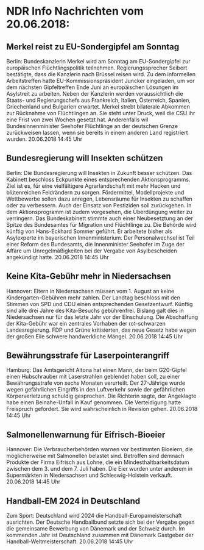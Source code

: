 # NDR Info Nachrichten vom 20.06.2018:


## Merkel reist zu EU-Sondergipfel am Sonntag
Berlin: Bundeskanzlerin Merkel wird am Sonntag am EU-Sondergipfel zur europäischen Flüchtlingspolitik teilnehmen. Regierungssprecher Seibert bestätigte, dass die Kanzlerin nach Brüssel reisen wird. Zu dem informellen Arbeitstreffen hatte EU-Kommissionspräsident Juncker eingeladen, um vor dem nächsten Gipfeltreffen Ende Juni an europäischen Lösungen im Asylstreit zu arbeiten. Neben der Kanzlerin werden voraussichtlich die Staats- und Regierungschefs aus Frankreich, Italien, Österreich, Spanien, Griechenland und Bulgarien erwartet. Merkel strebt bilaterale Abkommen zur Rücknahme von Flüchtlingen an. Sie steht unter Druck, weil die CSU ihr eine Frist von zwei Wochen gesetzt hat. Anderenfalls wil Bundesinnenminister Seehofer Flüchtlinge an der deutschen Grenze zurückweisen lassen, wenn sie bereits in einem anderen Land registriert wurden. 20.06.2018 14:45 Uhr 

## Bundesregierung will Insekten schützen
Berlin: Die Bundesregierung will Insekten in Zukunft besser schützen. Das Kabinett beschloss Eckpunkte eines entsprechenden Aktionsprogramms. Ziel ist es, für eine vielfältigere Agrarlandschaft mit mehr Hecken und blütenreichen Feldrändern zu sorgen. Fördermittel, Modellprojekte und Wettbewerbe sollen dazu anregen, Lebensräume für Insekten zu schaffen oder zu verbessern. Auch der Einsatz von Pestiziden soll zurückgehen. In dem Aktionsprogramm ist zudem vorgesehen, die Überdüngung weiter zu verringern. Das Bundeskabinett stimmte auch einer Neubesetztung an der Spitze des Bundesamtes für Migration und Flüchtlinge zu. Die Behörde wird künftig von Hans-Eckhard Sommer geführt. Er arbeitete bisher als Asylexperte im bayerischen Innenministerium. Der Personalwechsel ist Teil einer Reform des Bundesamts, die Innenminister Seehofer im Zuge der Affäre um Unregelmäßigkeiten bei der Vergabe von Asylbescheiden angekündigt hatte. 20.06.2018 14:45 Uhr 

## Keine Kita-Gebühr mehr in Niedersachsen
Hannover: Eltern in Niedersachsen müssen vom 1. August an keine Kindergarten-Gebühren mehr zahlen. Der Landtag beschloss mit den Stimmen von SPD und CDU einen entsprechenden Gesetzentwurf. Künftig sind alle drei Jahre des Kita-Besuchs gebührenfrei. Bislang galt dies in Niedersachsen nur für das letzte Jahr vor der Einschulung. Die Abschaffung der Kita-Gebühr war ein zentrales Vorhaben der rot-schwarzen Landesregierung. FDP und Grüne kritisierten, das neue Gesetz habe wegen der großen Eile schwere handwerkliche Mängel. 20.06.2018 14:45 Uhr 

## Bewährungsstrafe für Laserpointerangriff
Hamburg: Das Amtsgericht Altona hat einen Mann, der beim G20-Gipfel einen Hubschrauber mit Laserstrahlen geblendet haben soll, zu einer Bewährungsstrafe von sechs Monaten verurteilt. Der 27-Jährige wurde wegen gefährlichen Eingriffs in den Luftverkehr sowie der gefährlichen Körperverletzung schuldig gesprochen. Die Richterin sagte, der Angeklagte habe einen Beinahe-Unfall in Kauf genommen. Die Verteidigung hatte Freispruch gefordert. Sie wird wahrscheinlich in Revision gehen. 20.06.2018 14:45 Uhr 

## Salmonellenwarnung für Eifrisch-Bioeier
Hannover: Die Verbraucherbehörden warnen vor bestimmten Bioeiern, die möglicherweise mit Salmonellen belastet sind. Betroffen sind demnach Produkte der Firma Eifrisch aus Lohne, die ein Mindesthaltbarkeitsdatum zwischen dem 3. und dem 7. Juli haben. Die Eier wurden unter anderem in Supermärkten in Niedersachsen und Schleswig-Holstein verkauft. 20.06.2018 14:45 Uhr 

## Handball-EM 2024 in Deutschland
Zum Sport: Deutschland wird 2024 die Handball-Europameisterschaft ausrichten. Der Deutsche Handballbund setzte sich bei der Vergabe gegen die gemeinsame Bewerbung von Dänemark und der Schweiz durch. Im kommenden Jahr ist Deutschland zusammen mit Dänemark Gastgeber der Handball-Weltmeisterschaft. 20.06.2018 14:45 Uhr 
